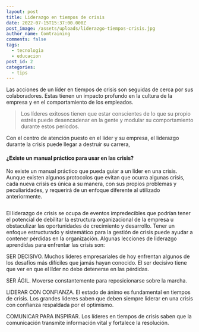 ```yaml
---
layout: post
title: Liderazgo en tiempos de crisis
date: 2022-07-15T15:37:00.000Z
post_image: /assets/uploads/liderazgo-tiempos-crisis.jpg
author_name: Comtraining
comments: false
tags:
  - tecnologia
  - educacion
post_id: 2
categories:
  - tips
---
```

<p>Las acciones de un líder en tiempos de crisis son seguidas de cerca por sus colaboradores. Estas tienen un impacto profundo en la cultura de la empresa y en el comportamiento de los empleados.</p>
  <blockquote>
      <p>Los líderes exitosos tienen que estar conscientes de lo que su propio estrés puede desencadenar en la gente y modular su comportamiento durante estos períodos.</p>
  </blockquote>							
  <p> Con el centro de atención puesto en el líder y su empresa, el liderazgo durante la crisis puede llegar a destruir su carrera,</p>
  <h4>¿Existe un manual práctico para usar en las crisis?</h4>
  <p>No existe un manual práctico que pueda guiar a un líder en una crisis. Aunque existen algunos protocolos que evitan que ocurra algunas crisis, cada nueva crisis es única a su manera, con sus propios problemas y peculiaridades, y requerirá de un enfoque diferente al utilizado anteriormente.</p>
  <div class="img-blog left-blog-img">
      <img src="{{'/assets/img/blog/b3.jpg' | relative_url }}" alt="">
  </div>
  <div class="img-blog right-blog-img">
      <img src="{{'/assets/img/blog/b4.jpg' | relative_url }}" alt="">
  </div>
  <p>El liderazgo de crisis se ocupa de eventos impredecibles que podrían tener el potencial de debilitar la estructura organizacional de la empresa u obstaculizar las oportunidades de crecimiento y desarrollo. Tener un enfoque estructurado y sistemático para la gestión de crisis puede ayudar a contener pérdidas en la organización. Algunas lecciones de liderazgo  aprendidas para enfrentar las crisis son:<p>

<p>SER DECISIVO. Muchos líderes empresariales de hoy enfrentan algunos de los desafíos más difíciles que jamás hayan conocido. El ser decisivo tiene que ver en que el líder no debe detenerse en las pérdidas.<p>

<p>SER ÁGIL. Moverse constantemente para reposicionarse sobre la marcha.<p>

<p>LIDERAR CON CONFIANZA. El estado de ánimo es fundamental en tiempos de crisis. Los grandes líderes saben que deben siempre liderar en una crisis con confianza respaldada por el optimismo.<p>

<p>COMUNICAR PARA INSPIRAR. Los líderes en tiempos de crisis saben que la comunicación transmite información vital y fortalece la resolución.

</p>
